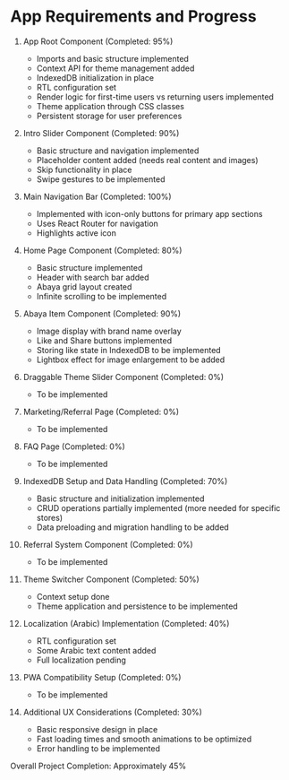 # App Requirements and Progress

1. App Root Component (Completed: 95%)
   - Imports and basic structure implemented
   - Context API for theme management added
   - IndexedDB initialization in place
   - RTL configuration set
   - Render logic for first-time users vs returning users implemented
   - Theme application through CSS classes
   - Persistent storage for user preferences

2. Intro Slider Component (Completed: 90%)
   - Basic structure and navigation implemented
   - Placeholder content added (needs real content and images)
   - Skip functionality in place
   - Swipe gestures to be implemented

3. Main Navigation Bar (Completed: 100%)
   - Implemented with icon-only buttons for primary app sections
   - Uses React Router for navigation
   - Highlights active icon

4. Home Page Component (Completed: 80%)
   - Basic structure implemented
   - Header with search bar added
   - Abaya grid layout created
   - Infinite scrolling to be implemented

5. Abaya Item Component (Completed: 90%)
   - Image display with brand name overlay
   - Like and Share buttons implemented
   - Storing like state in IndexedDB to be implemented
   - Lightbox effect for image enlargement to be added

6. Draggable Theme Slider Component (Completed: 0%)
   - To be implemented

7. Marketing/Referral Page (Completed: 0%)
   - To be implemented

8. FAQ Page (Completed: 0%)
   - To be implemented

9. IndexedDB Setup and Data Handling (Completed: 70%)
   - Basic structure and initialization implemented
   - CRUD operations partially implemented (more needed for specific stores)
   - Data preloading and migration handling to be added

10. Referral System Component (Completed: 0%)
    - To be implemented

11. Theme Switcher Component (Completed: 50%)
    - Context setup done
    - Theme application and persistence to be implemented

12. Localization (Arabic) Implementation (Completed: 40%)
    - RTL configuration set
    - Some Arabic text content added
    - Full localization pending

13. PWA Compatibility Setup (Completed: 0%)
    - To be implemented

14. Additional UX Considerations (Completed: 30%)
    - Basic responsive design in place
    - Fast loading times and smooth animations to be optimized
    - Error handling to be implemented

Overall Project Completion: Approximately 45%
